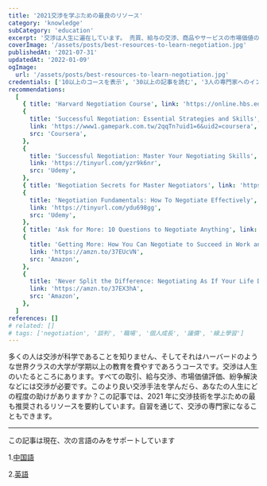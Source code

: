 ```yaml
---
title: '2021交渉を学ぶための最良のリソース'
category: 'knowledge'
subCategory: 'education'
excerpt: '交渉は人生に遍在しています。 売買、給与の交渉、商品やサービスの市場価値の評価、紛争の解決などには交渉が必要です。このより良い交渉方法を学んだら、人生をどれだけ飛躍できるでしょうか。 この記事では、2021年に交渉技術を学ぶための最も推奨されるリソースを要約しています。自習を通じて、交渉の専門家になることもできます。'
coverImage: '/assets/posts/best-resources-to-learn-negotiation.jpg'
publishedAt: '2021-07-31'
updatedAt: '2022-01-09'
ogImage:
  url: '/assets/posts/best-resources-to-learn-negotiation.jpg'
credentials: ['10以上のコースを表示', '30以上の記事を読む', '3人の専門家へのインタビュー', '5冊の本を読む']
recommendations:
  [
    { title: 'Harvard Negotiation Course', link: 'https://online.hbs.edu/courses/negotiation/', src: 'Harvard' },
    {
      title: 'Successful Negotiation: Essential Strategies and Skills',
      link: 'https://www1.gamepark.com.tw/2qqTn?uid1=6&uid2=coursera',
      src: 'Coursera',
    },
    {
      title: 'Successful Negotiation: Master Your Negotiating Skills',
      link: 'https://tinyurl.com/yzr9k6nr',
      src: 'Udemy',
    },
    { title: 'Negotiation Secrets for Master Negotiators', link: 'https://tinyurl.com/ygl3k6q6', src: 'Udemy' },
    {
      title: 'Negotiation Fundamentals: How To Negotiate Effectively',
      link: 'https://tinyurl.com/ydu698gg',
      src: 'Udemy',
    },
    { title: 'Ask for More: 10 Questions to Negotiate Anything', link: 'https://amzn.to/3g0SsLc', src: 'Amazon' },
    {
      title: 'Getting More: How You Can Negotiate to Succeed in Work and Life',
      link: 'https://amzn.to/37EUcVN',
      src: 'Amazon',
    },
    {
      title: 'Never Split the Difference: Negotiating As If Your Life Depended On It',
      link: 'https://amzn.to/37EX3hA',
      src: 'Amazon',
    },
  ]
references: []
# related: []
# tags: ['negotiation', '談判', '職場', '個人成長', '議價', '線上學習']
---
```


多くの人は交渉が科学であることを知りません、そしてそれはハーバードのような世界クラスの大学が学期以上の教育を費やすであろうコースです。交渉は人生のいたるところにあります。すべての取引、給与交渉、市場価値評価、紛争解決などには交渉が必要です。このより良い交渉手法を学んだら、あなたの人生にどの程度の助けがありますか？この記事では、2021 年に交渉技術を学ぶための最も推奨されるリソースを要約しています。自習を通じて、交渉の専門家になることもできます。

---

この記事は現在、次の言語のみをサポートしています

1.[中国語](/posts/best-resources-to-learn-negotiation)

2.[英語](/posts/best-resources-to-learn-negotiation/en-US)
